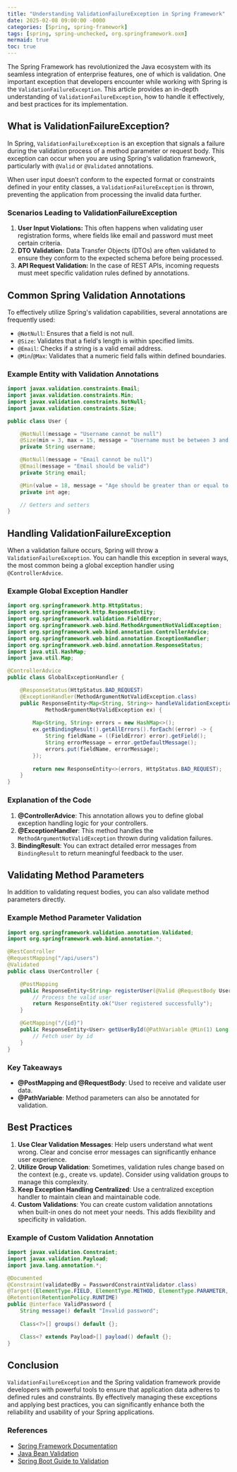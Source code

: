 ```yaml
---
title: "Understanding ValidationFailureException in Spring Framework"
date: 2025-02-08 09:00:00 -0000
categories: [Spring, spring-framework]
tags: [spring, spring-unchecked, org.springframework.oxm]
mermaid: true
toc: true
---
```



The Spring Framework has revolutionized the Java ecosystem with its seamless integration of enterprise features, one of which is validation. One important exception that developers encounter while working with Spring is the `ValidationFailureException`. This article provides an in-depth understanding of `ValidationFailureException`, how to handle it effectively, and best practices for its implementation. 

## What is ValidationFailureException?

In Spring, `ValidationFailureException` is an exception that signals a failure during the validation process of a method parameter or request body. This exception can occur when you are using Spring's validation framework, particularly with `@Valid` or `@Validated` annotations.

When user input doesn’t conform to the expected format or constraints defined in your entity classes, a `ValidationFailureException` is thrown, preventing the application from processing the invalid data further.

### Scenarios Leading to ValidationFailureException

1. **User Input Violations:** This often happens when validating user registration forms, where fields like email and password must meet certain criteria.
2. **DTO Validation:** Data Transfer Objects (DTOs) are often validated to ensure they conform to the expected schema before being processed.
3. **API Request Validation:** In the case of REST APIs, incoming requests must meet specific validation rules defined by annotations.

## Common Spring Validation Annotations

To effectively utilize Spring's validation capabilities, several annotations are frequently used:

- `@NotNull`: Ensures that a field is not null.
- `@Size`: Validates that a field's length is within specified limits.
- `@Email`: Checks if a string is a valid email address.
- `@Min`/`@Max`: Validates that a numeric field falls within defined boundaries.

### Example Entity with Validation Annotations

```java
import javax.validation.constraints.Email;
import javax.validation.constraints.Min;
import javax.validation.constraints.NotNull;
import javax.validation.constraints.Size;

public class User {

    @NotNull(message = "Username cannot be null")
    @Size(min = 3, max = 15, message = "Username must be between 3 and 15 characters")
    private String username;

    @NotNull(message = "Email cannot be null")
    @Email(message = "Email should be valid")
    private String email;

    @Min(value = 18, message = "Age should be greater than or equal to 18")
    private int age;

    // Getters and setters
}
```

## Handling ValidationFailureException

When a validation failure occurs, Spring will throw a `ValidationFailureException`. You can handle this exception in several ways, the most common being a global exception handler using `@ControllerAdvice`.

### Example Global Exception Handler

```java
import org.springframework.http.HttpStatus;
import org.springframework.http.ResponseEntity;
import org.springframework.validation.FieldError;
import org.springframework.web.bind.MethodArgumentNotValidException;
import org.springframework.web.bind.annotation.ControllerAdvice;
import org.springframework.web.bind.annotation.ExceptionHandler;
import org.springframework.web.bind.annotation.ResponseStatus;
import java.util.HashMap;
import java.util.Map;

@ControllerAdvice
public class GlobalExceptionHandler {

    @ResponseStatus(HttpStatus.BAD_REQUEST)
    @ExceptionHandler(MethodArgumentNotValidException.class)
    public ResponseEntity<Map<String, String>> handleValidationExceptions(
            MethodArgumentNotValidException ex) {
        
        Map<String, String> errors = new HashMap<>();
        ex.getBindingResult().getAllErrors().forEach((error) -> {
            String fieldName = ((FieldError) error).getField();
            String errorMessage = error.getDefaultMessage();
            errors.put(fieldName, errorMessage);
        });
        
        return new ResponseEntity<>(errors, HttpStatus.BAD_REQUEST);
    }
}
```

### Explanation of the Code

1. **@ControllerAdvice**: This annotation allows you to define global exception handling logic for your controllers.
2. **@ExceptionHandler**: This method handles the `MethodArgumentNotValidException` thrown during validation failures.
3. **BindingResult**: You can extract detailed error messages from `BindingResult` to return meaningful feedback to the user.

## Validating Method Parameters

In addition to validating request bodies, you can also validate method parameters directly.

### Example Method Parameter Validation

```java
import org.springframework.validation.annotation.Validated;
import org.springframework.web.bind.annotation.*;

@RestController
@RequestMapping("/api/users")
@Validated
public class UserController {

    @PostMapping
    public ResponseEntity<String> registerUser(@Valid @RequestBody User user) {
        // Process the valid user
        return ResponseEntity.ok("User registered successfully");
    }

    @GetMapping("/{id}")
    public ResponseEntity<User> getUserById(@PathVariable @Min(1) Long id) {
        // Fetch user by id
    }
}
```

### Key Takeaways

- **@PostMapping and @RequestBody**: Used to receive and validate user data.
- **@PathVariable**: Method parameters can also be annotated for validation.

## Best Practices

1. **Use Clear Validation Messages**: Help users understand what went wrong. Clear and concise error messages can significantly enhance user experience.
2. **Utilize Group Validation**: Sometimes, validation rules change based on the context (e.g., create vs. update). Consider using validation groups to manage this complexity.
3. **Keep Exception Handling Centralized**: Use a centralized exception handler to maintain clean and maintainable code.
4. **Custom Validations**: You can create custom validation annotations when built-in ones do not meet your needs. This adds flexibility and specificity in validation.

### Example of Custom Validation Annotation

```java
import javax.validation.Constraint;
import javax.validation.Payload;
import java.lang.annotation.*;

@Documented
@Constraint(validatedBy = PasswordConstraintValidator.class)
@Target({ElementType.FIELD, ElementType.METHOD, ElementType.PARAMETER, ElementType.ANNOTATION_TYPE})
@Retention(RetentionPolicy.RUNTIME)
public @interface ValidPassword {
    String message() default "Invalid password";
    
    Class<?>[] groups() default {};

    Class<? extends Payload>[] payload() default {};
}
```

## Conclusion

`ValidationFailureException` and the Spring validation framework provide developers with powerful tools to ensure that application data adheres to defined rules and constraints. By effectively managing these exceptions and applying best practices, you can significantly enhance both the reliability and usability of your Spring applications.

### References

- [Spring Framework Documentation](https://docs.spring.io/spring-framework/docs/current/reference/html/web.html#validation)
- [Java Bean Validation](https://beanvalidation.org/)
- [Spring Boot Guide to Validation](https://spring.io/guides/gs/validating-form-input/)